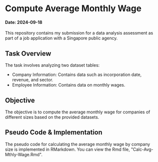 # Compute Average Monthly Wage

#### Date: 2024-09-18

This repository contains my submission for a data analysis assessment as part of a job application with a Singapore public agency.

## Task Overview
The task involves analyzing two dataset tables:

- Company Information: Contains data such as incorporation date, revenue, and sector.
- Employee Information: Contains data on monthly wages.

## Objective
The objective is to compute the average monthly wage for companies of different sizes based on the provided datasets.

## Pseudo Code & Implementation
The pseudo code for calculating the average monthly wage by company size is implemented in RMarkdown. You can view the Rmd file, "Calc-Avg-Mthly-Wage.Rmd".
<!--
---

# Compute Average Monthly Wage by Firm Size

#### Date: 2024-09-18

## Introduction  
**Brief Overview**
This project aims to compute the average monthly wage paid by companies of different sizes using R. The analysis uses two datasets: one containing company information and another containing employee wage data. The R Markdown (RMD) code is structured to read the datasets, classify firms by size, and compute the average monthly wage for each firm size.

This project was undertaken as part of a job application assessment for a data analyst position with a Singapore public agency. It demonstrates data analysis and manipulation skills using R, focusing on calculating company-wise wage statistics.

**Objectives**  
- Compute the average monthly wage based on firm size (small, medium, large).
- Merge two datasets (companies and employees) for analysis.
- Provide a clean and reproducible workflow using R Markdown.

---

## Table of Contents  
- [Introduction](#introduction)  
- [Installation](#installation)  
- [Usage](#usage)  
- [Data](#data)  
- [Methodology](#methodology)  
- [Results](#results)  
- [Project Structure](#project-structure)  
- [License](#license)   
- [Contact Information](#contact-information)

---

## Installation
**Prerequisites:**
- R (version 4.0 or above)
- RStudio

**Evironment Setup:**
1. Install R from the CRAN website.
2. Install RStudio from RStudio website.
3. Ensure that you have the following R packges installed:
```r
install.packages("tidyverse")
```

**Dependencies:**
- `tidyverse`: A collection of R packages for data manipulation and visualization.

-->
